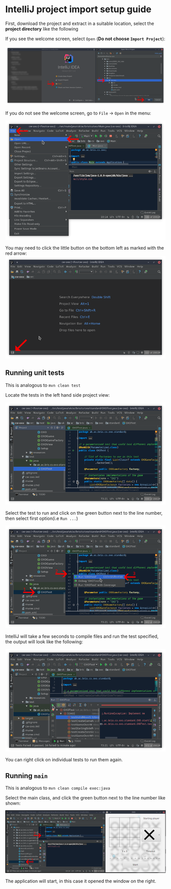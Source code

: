 IntelliJ project import setup guide
====================

First, download the project and extract in a suitable location, select the **project directory** like the following

If you see the welcome screen, select `Open` (**Do not choose `Import Project`**):  

![](intellij_tutorial/2-ann.png)

If you do not see the welcome screen, go to `File` -> `Open` in the menu:

![](intellij_tutorial/1-1-ann.png)

You may need to click the little button on the bottom left as marked with the red arrow:
![](intellij_tutorial/3-ann.png)

## Running unit tests

This is analogous to `mvn clean test`

Locate the tests in the left hand side project view:

![](intellij_tutorial/4-ann.png)

Select the test to run and click on the green button next to the line number, then select first option(i.e `Run ...`)

![](intellij_tutorial/5-ann.png)

IntelliJ will take a few seconds to compile files and run the test specified, the output will look like the following:

![](intellij_tutorial/6-ann.png)

You can right click on individual tests to run them again.

## Running `main`

This is analogous to `mvn clean compile exec:java`

Select the main class, and click the green button next to the line number like shown:

![](intellij_tutorial/7-ann.png)

The application will start, in this case it opened the window on the right.

